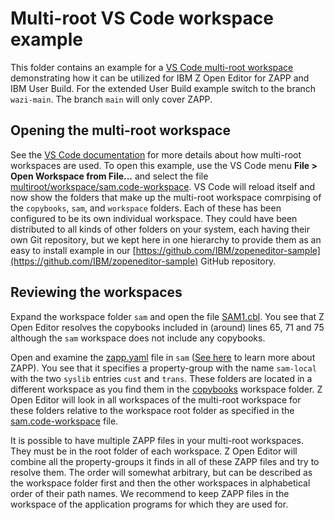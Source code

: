 # Multi-root VS Code workspace example

This folder contains an example for a [VS Code multi-root workspace](https://code.visualstudio.com/docs/editor/multi-root-workspaces) demonstrating how it can be utilized for IBM Z Open Editor for ZAPP and IBM User Build.  For the extended User Build example switch to the branch `wazi-main`. The branch `main` will only cover ZAPP.

## Opening the multi-root workspace

See the [VS Code documentation](https://code.visualstudio.com/docs/editor/multi-root-workspaces) for more details about how multi-root workspaces are used. To open this example, use the VS Code menu **File > Open Workspace from File...** and select the file [multiroot/workspace/sam.code-workspace](./workspace/sam.code-workspace). VS Code will reload itself and now show the folders that make up the multi-root workspace comrpising of the `copybooks`, `sam`, and `workspace` folders. Each of these has been configured to be its own individual workspace. They could have been distributed to all kinds of other folders on your system, each having their own Git repository, but we kept here in one hierarchy to provide them as an easy to install example in our [https://github.com/IBM/zopeneditor-sample](https://github.com/IBM/zopeneditor-sample) GitHub repository.

## Reviewing the workspaces

Expand the workspace folder `sam` and open the file [SAM1.cbl](./sam/SAM1.cbl). You see that Z Open Editor resolves the copybooks included in (around) lines 65, 71 and 75 although the `sam` workspace does not include any copybooks.

Open and examine the [zapp.yaml](./sam/zapp.yaml) file in `sam` ([See here](https://ibm.github.io/zopeneditor-about/Docs/zapp.html#zapp-use-cases) to learn more about ZAPP). You see that it specifies a property-group with the name `sam-local` with the two `syslib` entries `cust` and `trans`.  These folders are located in a different workspace as you find them in the [copybooks](./copybooks) workspace folder. Z Open Editor will look in all workspaces of the multi-root workspace for these folders relative to the workspace root folder as specified in the [sam.code-workspace](./workspace/sam.code-workspace) file.

It is possible to have multiple ZAPP files in your multi-root workspaces. They must be in the root folder of each workspace. Z Open Editor will combine all the property-groups it finds in all of these ZAPP files and try to resolve them. The order will somewhat arbitrary, but can be described as the workspace folder first and then the other workspaces in alphabetical order of their path names. We recommend to keep ZAPP files in the workspace of the application programs for which they are used for.
